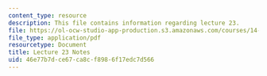 ```yaml
---
content_type: resource
description: This file contains information regarding lecture 23.
file: https://ol-ocw-studio-app-production.s3.amazonaws.com/courses/14-581-international-economics-i-spring-2013/46e77b7dce67ca8cf8986f17edc7d566_MIT14_581S13_classnotes23.pdf
file_type: application/pdf
resourcetype: Document
title: Lecture 23 Notes
uid: 46e77b7d-ce67-ca8c-f898-6f17edc7d566
---
```

